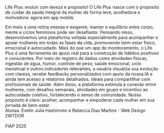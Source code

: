 Life Plus: evoluir com leveza e propósito!
O Life Plus nasce com o propósito de cuidar da saúde integral da mulher de forma leve, acolhedora e motivadora: agora em app mobile.

Em meio a uma rotina intensa e exigente, manter o equilíbrio entre corpo, mente e ciclos femininos pode ser desafiador. Pensando nisso, desenvolvemos uma plataforma voltada especialmente para acompanhar e apoiar mulheres em todas as fases da vida, promovendo bem-estar físico, emocional e autocuidado. Mais do que um app de monitoramento, o Life Plus é uma ferramenta de apoio real para a construção de hábitos positivos e conscientes. Por meio do registro de dados como atividades físicas, ingestão de água, humor, controle de peso, saúde emocional, ciclo menstrual e outros indicadores relevantes, a usuária visualiza sua evolução com clareza, recebe feedbacks personalizados com apoio da nossa IA e ainda tem acesso a relatórios detalhados, ideais para compartilhar com profissionais de saúde. Além disso, a plataforma estimula a conexão entre mulheres, com desafios semanais, atividades em grupo e incentivo ao autocuidado coletivo, fortalecendo o senso de comunidade. Nosso propósito é claro: acolher, acompanhar e empoderar cada mulher em sua jornada de bem-estar.<br>
Alunas: Evelin Julia Hashimoto e Rebecca Dias Martins - Web Design 2WTDOR<br><br>
FIAP 2025
